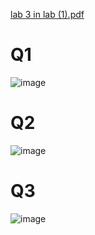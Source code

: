 [lab 3 in lab (1).pdf](https://github.com/user-attachments/files/19032827/lab.3.in.lab.1.pdf)


# Q1
![image](https://github.com/user-attachments/assets/0ae75251-10f8-4be1-959d-0e0594739581)

# Q2
![image](https://github.com/user-attachments/assets/eb713769-306e-4d43-8ea7-b506b44996d6)

# Q3
![image](https://github.com/user-attachments/assets/ea4c35ab-c2ac-4039-82d0-222101258d56)
